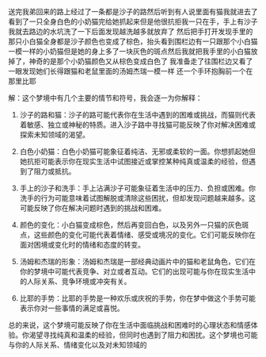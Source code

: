 送完我弟回来的路上经过了一条都是沙子的路然后听到有人说里面有猫我就进去了 看到了一只全身白色的小奶猫完给她抓起来但是他很抗拒我一只在手，手上有沙子我就去路边的水坑洗了一下后面发现越洗越多就放弃了 然后把手打开发现手里的那只小白猫全身都是沙子颜色也变成了棕色，抬头看到围栏边有一只跟那个小白猫一模一样的小奶猫但是她的身上多了一块灰色的斑点然后我就把我手里的小白猫放掉了，神奇的是那个小奶猫颜色又从棕色变成白色了 我准备走了往围栏边又看了一眼发现她们长得跟猫和老鼠里面的汤姆杰瑞一模一样 还一个手环抱胸前一个在那里比耶

解：这个梦境中有几个主要的情节和符号，我会逐一为你解释：

1. 沙子的路和猫：沙子的路可能代表你在生活中遇到的困难或挑战，而猫则代表着敏感、独立或神秘的特质。进入沙子路中寻找猫可能反映了你对解决困难或探索未知领域的渴望。

2. 白色小奶猫：白色小奶猫可能象征着纯洁、无邪或柔软的一面。你想抓起她但她抗拒可能表示你在现实生活中试图接近或掌控某种纯真或温柔的经验，但遇到了阻力或抵抗。

3. 手上的沙子和洗手：手上沾满沙子可能象征着生活中的压力、负担或困难。你洗手的行为可能意味着试图解脱或清除这些困扰，但却发现问题越来越多。这可能反映了你在解决问题时遇到的挑战和困难。

4. 颜色的变化：小白猫变成棕色，然后再变回白色，以及另外一只猫的灰色斑点，这些颜色的变化可能代表着情绪、感受或境况的变化。它们可能反映你在面对困境或变化时的情绪和态度的转变。

5. 汤姆和杰瑞的形象：汤姆和杰瑞是一部经典动画片中的猫和老鼠角色，它们在你的梦境中可能代表竞争、对立或者互动。它们的出现可能与你在现实生活中的人际关系、竞争环境或冲突有关。

6. 比耶的手势：比耶的手势是一种欢乐或庆祝的手势，你在梦中做这个手势可能表示你对一些事情的满足或喜悦。

总的来说，这个梦境可能反映了你在生活中面临挑战和困难时的心理状态和情感体验。你渴望寻找纯真和温柔的经验，但同时也遇到了阻力和困扰。这个梦境也可能与你的人际关系、情绪变化以及对未知领域的